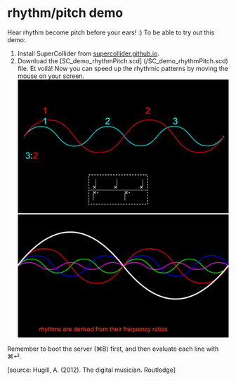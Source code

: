 # rhythm/pitch demo

Hear rhythm become pitch before your  ears! :)
To be able to try out this demo:
1. Install SuperCollider from [supercollider.github.io](supercollider.github.io).  
2. Download the [SC_demo_rhythmPitch.scd] (/SC_demo_rhythmPitch.scd) file.
Et voilá!
Now you can speed up the rhythmic patterns by moving the mouse on your screen.
![1](images/rp01.png)
![](images/rp02.png)

Remember to boot the server (⌘B) first, and then evaluate each line with ⌘⏎.


[source: Hugill, A. (2012). The digital musician. Routledge]
